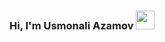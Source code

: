 ### Hi, I'm Usmonali Azamov <img src="https://media.giphp.com/media/hvRJCLFzcasrR4ia7z/giphy.gif" width="30px">


